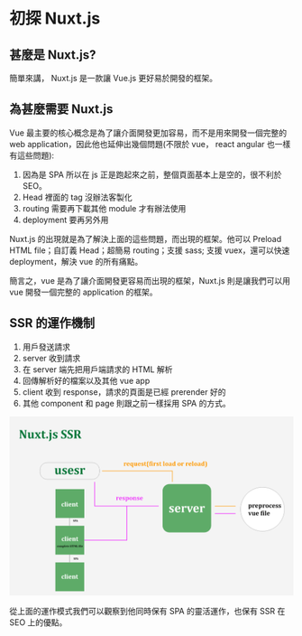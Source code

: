 # 初探 Nuxt.js

## 甚麼是 Nuxt.js?
簡單來講， Nuxt.js 是一款讓 Vue.js 更好易於開發的框架。

## 為甚麼需要  Nuxt.js
Vue 最主要的核心概念是為了讓介面開發更加容易，而不是用來開發一個完整的 web application，因此他也延伸出幾個問題(不限於 vue， react angular 也一樣有這些問題):

1. 因為是 SPA 所以在 js 正是跑起來之前，整個頁面基本上是空的，很不利於 SEO。
2. Head 裡面的 tag 沒辦法客製化
3. routing 需要再下載其他 module 才有辦法使用
4. deployment 要再另外用

Nuxt.js 的出現就是為了解決上面的這些問題，而出現的框架。他可以 Preload HTML file；自訂義 Head；超簡易 routing；支援 sass; 支援 vuex，還可以快速 deployment，解決 vue 的所有痛點。

簡言之，vue 是為了讓介面開發更容易而出現的框架，Nuxt.js 則是讓我們可以用 vue 開發一個完整的 application 的框架。

## SSR 的運作機制
1. 用戶發送請求
2. server 收到請求
3. 在 server 端先把用戶端請求的 HTML 解析
4. 回傳解析好的檔案以及其他 vue app
5. client 收到 response，請求的頁面是已經 prerender 好的
6. 其他 component 和 page 則跟之前一樣採用 SPA 的方式。

![nuxt](/img/nuxt.png)

從上面的運作模式我們可以觀察到他同時保有 SPA 的靈活運作，也保有 SSR 在 SEO 上的優點。 